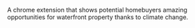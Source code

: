 A chrome extension that shows potential homebuyers amazing opportunities for waterfront property thanks to climate change.